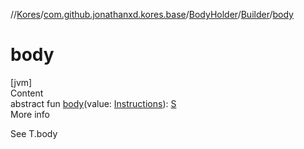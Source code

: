 //[Kores](../../../index.md)/[com.github.jonathanxd.kores.base](../../index.md)/[BodyHolder](../index.md)/[Builder](index.md)/[body](body.md)



# body  
[jvm]  
Content  
abstract fun [body](body.md)(value: [Instructions](../../../com.github.jonathanxd.kores/-instructions/index.md)): [S](index.md)  
More info  


See T.body

  



